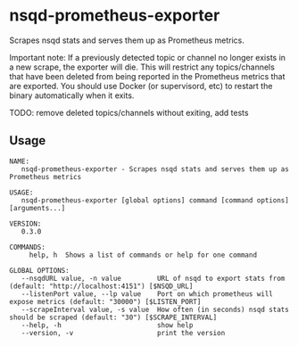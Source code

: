# nsqd-prometheus-exporter

Scrapes nsqd stats and serves them up as Prometheus metrics.

Important note: If a previously detected topic or channel no longer exists in a new scrape, the exporter will die. This will restrict any topics/channels that have been deleted from being reported in the Prometheus metrics that are exported. You should use Docker (or supervisord, etc) to restart the binary automatically when it exits.

TODO: remove deleted topics/channels without exiting, add tests

## Usage
```
NAME:
   nsqd-prometheus-exporter - Scrapes nsqd stats and serves them up as Prometheus metrics

USAGE:
   nsqd-prometheus-exporter [global options] command [command options] [arguments...]

VERSION:
   0.3.0

COMMANDS:
     help, h  Shows a list of commands or help for one command

GLOBAL OPTIONS:
   --nsqdURL value, -n value         URL of nsqd to export stats from (default: "http://localhost:4151") [$NSQD_URL]
   --listenPort value, --lp value    Port on which prometheus will expose metrics (default: "30000") [$LISTEN_PORT]
   --scrapeInterval value, -s value  How often (in seconds) nsqd stats should be scraped (default: "30") [$SCRAPE_INTERVAL]
   --help, -h                        show help
   --version, -v                     print the version
```
